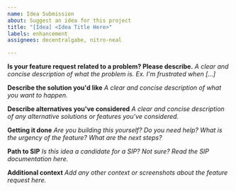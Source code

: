 ```yaml
---
name: Idea Submission
about: Suggest an idea for this project
title: "[Idea] <Idea Title Here>"
labels: enhancement
assignees: decentralgabe, nitro-neal

---
```


**Is your feature request related to a problem? Please describe.**
*A clear and concise description of what the problem is. Ex. I'm frustrated when [...]*

**Describe the solution you'd like**
*A clear and concise description of what you want to happen.*

**Describe alternatives you've considered**
*A clear and concise description of any alternative solutions or features you've considered.*


**Getting it done**
*Are you building this yourself? Do you need help? What is the urgency of the feature? What are the next steps?*

**Path to SIP**
*Is this idea a candidate for a SIP? Not sure? Read the SIP documentation here.*

**Additional context**
*Add any other context or screenshots about the feature request here.*
